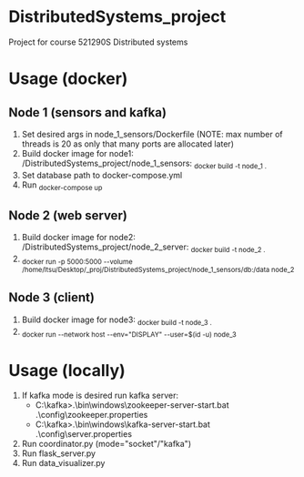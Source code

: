 # DistributedSystems_project

Project for course 521290S Distributed systems

# Usage (docker)
## Node 1 (sensors and kafka)
1. Set desired args in node_1_sensors/Dockerfile (NOTE: max number of threads is 20 as only that many ports are allocated later)
2. Build docker image for node1: /DistributedSystems_project/node_1_sensors: <sub>docker build -t node_1 .</sub>
3. Set database path to docker-compose.yml
4. Run <sub>docker-compose up</sub>

## Node 2 (web server)
1. Build docker image for node2: /DistributedSystems_project/node_2_server: <sub>docker build -t node_2 .</sub>
2. <sub>docker run -p 5000:5000 --volume /home/ltsu/Desktop/_proj/DistributedSystems_project/node_1_sensors/db:/data node_2</sub>

## Node 3 (client)
1. Build docker image for node3: <sub>docker build -t node_3 .</sub>
2. <sub>docker run --network host --env="DISPLAY" --user=$(id -u) node_3</sub>


# Usage (locally)
1. If kafka mode is desired run kafka server:
    - C:\kafka>.\bin\windows\zookeeper-server-start.bat .\config\zookeeper.properties
    - C:\kafka>.\bin\windows\kafka-server-start.bat .\config\server.properties
2. Run coordinator.py (mode="socket"/"kafka")
3. Run flask_server.py
4. Run data_visualizer.py
